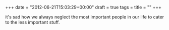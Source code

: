 +++
date = "2012-06-21T15:03:29+00:00"
draft = true
tags = 
title = ""
+++


it's sad how we always neglect the most important people in our life to cater to the less important stuff.
